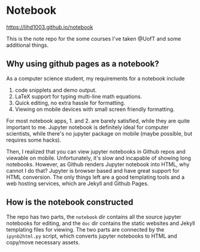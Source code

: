 # Notebook
https://lihd1003.github.io/notebook

This is the note repo for the some courses I've taken @UofT and some additional things.

## Why using github pages as a notebook?
As a computer science student, my requirements for a notebook include
 1. code snipplets and demo output.
 2. LaTeX support for typing multi-line math equations. 
 3. Quick editing, no extra hassle for formatting.
 4. Viewing on mobile devices with small screen friendly formatting.
 
For most notebook apps, 1. and 2. are barely satisfied, while they are quite important to me. Jupyter notebook is definitely ideal for computer scientists, while there's no jupyter package on mobile (maybe possible, but requires some hacks). 

Then, I realized that you can view jupyter notebooks in Github repos and viewable on mobile. Unfortunately, it's slow and incapable of showing long notebooks. However, as Github renders Jupyter notebook into HTML, why cannot I do that? Jupyter is browser based and have great support for HTML conversion. The only things left are a good templating tools and a web hosting services, which are Jekyll and Github Pages. 

## How is the notebook constructed
The repo has two parts, the `notebook` dir contains all the source jupyter notebooks for editing, and the `doc` dir contains the static websites and Jekyll templating files for viewing. The two parts are connected by the `ipynb2html.py` script, which converts jupyter notebooks to HTML and copy/move necessary assets. 


